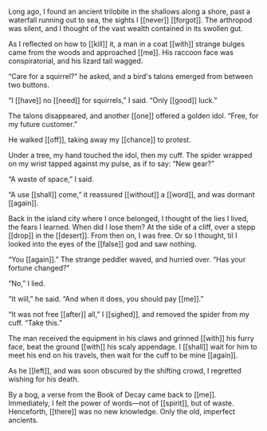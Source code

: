 



Long ago, I found an ancient trilobite in the shallows along a shore, past a waterfall running out to sea, the sights I [[never]] [[forgot]]. The arthropod was silent, and I thought of the vast wealth contained in its swollen gut.

As I reflected on how to [[kill]] it, a man in a coat [[with]] strange bulges came from the woods and approached [[me]]. His raccoon face was conspiratorial, and his lizard tail wagged.

“Care for a squirrel?” he asked, and a bird's talons emerged from between two buttons.

“I [[have]] no [[need]] for squirrels,” I said. “Only [[good]] luck.”

The talons disappeared, and another [[one]] offered a golden idol. “Free, for my future customer.”

He walked [[off]], taking away my [[chance]] to protest.

Under a tree, my hand touched the idol, then my cuff. The spider wrapped on my wrist tapped against my pulse, as if to say: “New gear?”

“A waste of space,” I said.

“A use [[shall]] come,” it reassured [[without]] a [[word]], and was dormant [[again]].

Back in the island city where I once belonged, I thought of the lies I lived, the fears I learned. When did I lose them? At the side of a cliff, over a stepp [[drop]] in the [[desert]]. From then on, I was free. Or so I thought, til I looked into the eyes of the [[false]] god and saw nothing.

“You [[again]].” The strange peddler waved, and hurried over. “Has your fortune changed?”

“No,” I lied.

“It will,” he said. “And when it does, you should pay [[me]].”

“It was not free [[after]] all,” I [[sighed]], and removed the spider from my cuff. “Take this.”

The man received the equipment in his claws and grinned [[with]] his furry face, beat the ground [[with]] his scaly appendage. I [[shall]] wait for him to meet his end on his travels, then wait for the cuff to be mine [[again]]. 

As he [[left]], and was soon obscured by the shifting crowd, I regretted wishing for his death.

By a bog, a verse from the Book of Decay came back to [[me]]. Immediately, I felt the power of words—not of [[spirit]], but of waste. Henceforth, [[there]] was no new knowledge. Only the old, imperfect ancients.